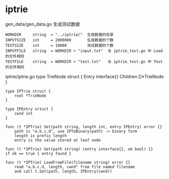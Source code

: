 # iptrie
gen_data/gen_data.go  生成测试数据

    WORKDIR     string  = "../iptrie/"  生成数据的目录
    INPUTSIZE   int     = 2000000       生成数据的个数
    TESTSIZE    int     = 10000         测试数据的个数
    INPUTFILE   string  = WORKDIR + "input.txt"  与 iptrie_test.go 中 Load 的文件相同
    TESTFILE    string  = WORKDIR + "test.txt"   与 iptrie_test.go 中 Test 的文件相同

iptrie/iptrie.go
    type TrieNode struct {
        Entry       interface{}
        Children    []*TrieNode
    }

    type IPTrie struct {
        root *TrieNode
    }
    
    type IPEntry srtuct {
        cwnd int
    }

    func (t *IPTrie) Set(path string, length int, entry IPEntry) error {}
        path is "a.b.c.d", use IPToBinary(path) -> binary form
        length is prefix length
        entry is the value stored at leaf node

    func (t *IPTrie) Get(path string) (entry interface{}, ok bool) {}
    if ok == true { entry found }

    func (t *IPTrie) LoadFromFile(filename string) error {}
        read "a.b.c.d, length, cwnd" from file named filename
        and call t.Set(path, length, IPEntry(cwnd))

